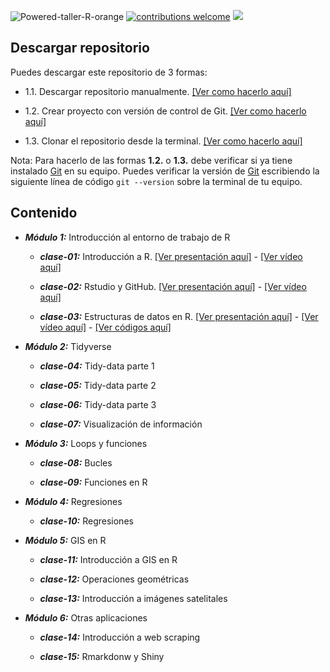 ![Powered-taller-R-orange](https://img.shields.io/badge/Powered_by-Taller_R-blue?logo=R)
[![contributions welcome](https://img.shields.io/badge/contributions-welcome-brightgreen.svg?style=flat)](https://github.com/taller-R/readme/issues) ![](https://img.shields.io/github/followers/taller-R?style=social)

<!-- https://www.geeksforgeeks.org/how-to-add-a-readme-to-your-github-profile/ -->

## Descargar repositorio

Puedes descargar este repositorio de 3 formas:

- 1.1. Descargar repositorio manualmente. [[Ver como hacerlo aquí]](https://github.com/taller-R/lectures_r/blob/main/lecture_1/pics/download.gif)

- 1.2. Crear proyecto con versión de control de Git. [[Ver como hacerlo aquí]](https://github.com/taller-R/lectures_r/blob/main/lecture_1/pics/crear_proyecto.gif)

- 1.3. Clonar el repositorio desde la terminal. [[Ver como hacerlo aquí]](https://github.com/taller-R/lectures_r/blob/main/lecture_1/pics/terminal.gif)

Nota: Para hacerlo de las formas **1.2.** o **1.3.** debe verificar si ya tiene instalado [Git](https://git-scm.com/downloads) en su equipo. Puedes verificar la versión de [Git](https://git-scm.com/downloads) escribiendo la siguiente línea de código `git --version` sobre la terminal de tu equipo.

## Contenido

* ***Módulo 1:*** Introducción al entorno de trabajo de R

  + ***clase-01:*** Introducción a R. [[Ver presentación aquí]](https://github.com/taller-R/lectures_r/tree/main/lecture_1) - [[Ver vídeo aquí]](https://uniandes.sharepoint.com/sites/Section_20212029291/Documentos%20compartidos/General/Recordings/Clase%201-20210811_170740-Grabaci%C3%B3n%20de%20la%20reuni%C3%B3n.mp4?web=1)

  + ***clase-02:*** Rstudio y GitHub. [[Ver presentación aquí]](https://github.com/taller-R/lectures_r/tree/main/lecture_2) - [[Ver vídeo aquí]]()
  
  + ***clase-03:*** Estructuras de datos en R. [[Ver presentación aquí]](https://github.com/taller-R/lectures_r/tree/main/lecture_3) - [[Ver vídeo aquí]]() - [[Ver códigos aquí]](https://github.com/taller-R/data_r/tree/master/data_3)
  
* ***Módulo 2:*** Tidyverse

  + ***clase-04:*** Tidy-data parte 1

  + ***clase-05:*** Tidy-data parte 2

  + ***clase-06:*** Tidy-data parte 3

  + ***clase-07:*** Visualización de información

* ***Módulo 3:*** Loops y funciones

  + ***clase-08:*** Bucles
  
  + ***clase-09:*** Funciones en R

* ***Módulo 4:***  Regresiones
     
  + ***clase-10:*** Regresiones
  
* ***Módulo 5:*** GIS en R
    
  + ***clase-11:*** Introducción a GIS en R
  
  + ***clase-12:*** Operaciones geométricas
  
  + ***clase-13:*** Introducción a imágenes satelitales
  
* ***Módulo 6:*** Otras aplicaciones
   
  + ***clase-14:*** Introducción a web scraping

  + ***clase-15:*** Rmarkdonw y Shiny
  

